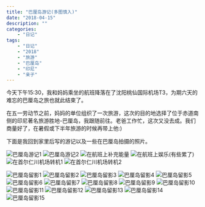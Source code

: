 ```yaml
---
title: "巴厘岛游记(多图慎入)"
date: "2018-04-15"
description: ""
categories:
    - "日记"
tags:
    - "日记"
    - "2018"
    - "旅游"
    - "巴厘岛"
    - "印尼"
    - "亲子"
---
```


今天下午15:30，我和妈妈乘坐的航班降落在了沈阳桃仙国际机场T3，为期六天的难忘的巴厘岛之旅也就此结束了。

在五一劳动节之前，妈妈的单位组织了一次旅游，这次的目的地选择了位于赤道南侧的印尼著名旅游胜地-巴厘岛，我跟随前往。老爸工作忙，这次又没去成。我们商量好了，在暑假或下半年旅游的时候再带上他:)

下面是我回到家里后写的游记以及一些在巴厘岛拍摄的照片。

![巴厘岛游记1](http://image.tonybai.com/img/201804/diary_20180415_1.jpg)
![巴厘岛游记2](http://image.tonybai.com/img/201804/diary_20180415_2.jpg)
![在航班上补充能量](http://image.tonybai.com/img/201804/diary_20180415_3.jpg)
![在航班上娱乐(有些累了)](http://image.tonybai.com/img/201804/diary_20180415_4.jpg)
![在首尔仁川机场转机1](http://image.tonybai.com/img/201804/diary_20180415_5.jpg)
![在首尔仁川机场转机2](http://image.tonybai.com/img/201804/diary_20180415_6.jpg)

![巴厘岛留影1](http://image.tonybai.com/img/201804/diary_20180415_7.jpg)
![巴厘岛留影2](http://image.tonybai.com/img/201804/diary_20180415_8.jpg)
![巴厘岛留影3](http://image.tonybai.com/img/201804/diary_20180415_9.jpg)
![巴厘岛留影4](http://image.tonybai.com/img/201804/diary_20180415_10.jpg)
![巴厘岛留影5](http://image.tonybai.com/img/201804/diary_20180415_11.jpg)
![巴厘岛留影6](http://image.tonybai.com/img/201804/diary_20180415_12.jpg)
![巴厘岛留影7](http://image.tonybai.com/img/201804/diary_20180415_13.jpg)
![巴厘岛留影8](http://image.tonybai.com/img/201804/diary_20180415_14.jpg)
![巴厘岛留影9](http://image.tonybai.com/img/201804/diary_20180415_15.jpg)
![巴厘岛留影10](http://image.tonybai.com/img/201804/diary_20180415_16.jpg)
![巴厘岛留影11](http://image.tonybai.com/img/201804/diary_20180415_17.jpg)
![巴厘岛留影12](http://image.tonybai.com/img/201804/diary_20180415_18.jpg)
![巴厘岛留影13](http://image.tonybai.com/img/201804/diary_20180415_19.jpg)
![巴厘岛留影14](http://image.tonybai.com/img/201804/diary_20180415_20.jpg)
![巴厘岛留影15](http://image.tonybai.com/img/201804/diary_20180415_21.jpg)

